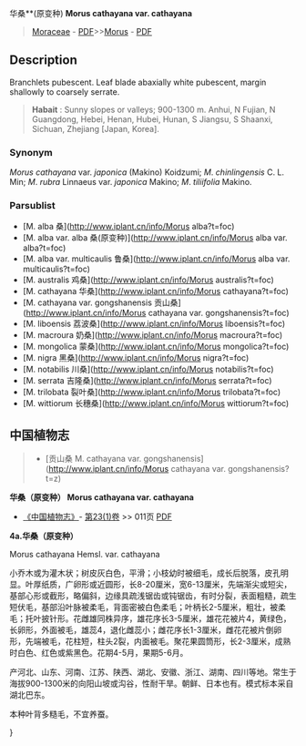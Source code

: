华桑**(原变种) **Morus cathayana var. cathayana**

> [Moraceae](http://www.iplant.cn/info/Moraceae?t=foc) - [PDF](http://www.iplant.cn/foc/pdf/Moraceae.pdf)>>[Morus](http://www.iplant.cn/info/Morus?t=foc) - [PDF](http://www.iplant.cn/foc/pdf/Morus.pdf)

## Description

Branchlets pubescent. Leaf blade abaxially white pubescent, margin shallowly to coarsely serrate.

> **Habait** : 
> Sunny slopes or valleys; 900-1300 m. Anhui, N Fujian, N Guangdong, Hebei, Henan, Hubei, Hunan, S Jiangsu, S Shaanxi, Sichuan, Zhejiang [Japan, Korea].

### Synonym
*Morus* *cathayana* var. *japonica* (Makino) Koidzumi; *M*. *chinlingensis* C. L. Min; *M*. *rubra* Linnaeus var. *japonica* Makino; *M*. *tiliifolia* Makino.

### Parsublist

* [M.  alba  桑](http://www.iplant.cn/info/Morus alba?t=foc)
* [M.  alba var. alba  桑(原变种)](http://www.iplant.cn/info/Morus alba var. alba?t=foc)
* [M.  alba var. multicaulis  鲁桑](http://www.iplant.cn/info/Morus alba var. multicaulis?t=foc)
* [M.  australis  鸡桑](http://www.iplant.cn/info/Morus australis?t=foc)
* [M.  cathayana  华桑](http://www.iplant.cn/info/Morus cathayana?t=foc)
* [M.  cathayana var. gongshanensis  贡山桑](http://www.iplant.cn/info/Morus cathayana var. gongshanensis?t=foc)
* [M.  liboensis  荔波桑](http://www.iplant.cn/info/Morus liboensis?t=foc)
* [M.  macroura  奶桑](http://www.iplant.cn/info/Morus macroura?t=foc)
* [M.  mongolica  蒙桑](http://www.iplant.cn/info/Morus mongolica?t=foc)
* [M.  nigra  黑桑](http://www.iplant.cn/info/Morus nigra?t=foc)
* [M.  notabilis  川桑](http://www.iplant.cn/info/Morus notabilis?t=foc)
* [M.  serrata  吉隆桑](http://www.iplant.cn/info/Morus serrata?t=foc)
* [M.  trilobata  裂叶桑](http://www.iplant.cn/info/Morus trilobata?t=foc)
* [M.  wittiorum  长穗桑](http://www.iplant.cn/info/Morus wittiorum?t=foc)

## 中国植物志

> * [贡山桑  M.  cathayana var. gongshanensis](http://www.iplant.cn/info/Morus cathayana var. gongshanensis?t=z)

**华桑（原变种） Morus cathayana var. cathayana**

* [《中国植物志》](http://www.iplant.cn/frps)- [第23(1)卷](http://www.iplant.cn/frps/vol/23(1)) >> 011页 [PDF](http://www.iplant.cn/frps/pdf/23(1)/011a.pdf)

**4a.华桑（原变种）**

Morus cathayana Hemsl. var. cathayana

小乔木或为灌木状；树皮灰白色，平滑；小枝幼时被细毛，成长后脱落，皮孔明显。叶厚纸质，广卵形或近圆形，长8-20厘米，宽6-13厘米，先端渐尖或短尖，基部心形或截形，略偏斜，边缘具疏浅锯齿或钝锯齿，有时分裂，表面粗糙，疏生短伏毛，基部沿叶脉被柔毛，背面密被白色柔毛；叶柄长2-5厘米，粗壮，被柔毛；托叶披针形。花雌雄同株异序，雄花序长3-5厘米，雄花花被片4，黄绿色，长卵形，外面被毛，雄蕊4，退化雌蕊小；雌花序长1-3厘米，雌花花被片倒卵形，先端被毛，花柱短，柱头2裂，内面被毛。聚花果圆筒形，长2-3厘米，成熟时白色、红色或紫黑色。花期4-5月，果期5-6月。

产河北、山东、河南、江苏、陕西、湖北、安徽、浙江、湖南、四川等地。常生于海拔900-1300米的向阳山坡或沟谷，性耐干旱。朝鲜、日本也有。模式标本采自湖北巴东。

本种叶背多糙毛，不宜养蚕。

}